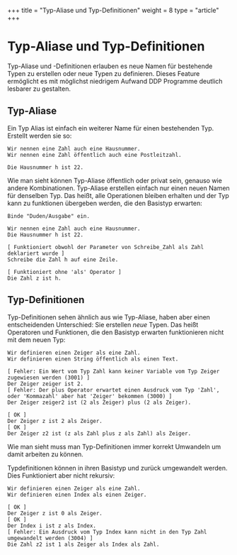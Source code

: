 +++
title = "Typ-Aliase und Typ-Definitionen"
weight = 8
type = "article"
+++

# Typ-Aliase und Typ-Definitionen

Typ-Aliase und -Definitionen erlauben es neue Namen für bestehende Typen zu erstellen oder
neue Typen zu definieren.
Dieses Feature ermöglicht es mit möglichst niedrigem Aufwand DDP Programme deutlich lesbarer zu gestalten.

## Typ-Aliase

Ein Typ Alias ist einfach ein weiterer Name für einen bestehenden Typ.
Erstellt werden sie so:

```ddp
Wir nennen eine Zahl auch eine Hausnummer.
Wir nennen eine Zahl öffentlich auch eine Postleitzahl. 

Die Hausnummer h ist 22.
```

Wie man sieht können Typ-Aliase öffentlich oder privat sein, genauso wie andere Kombinationen.
Typ-Aliase erstellen einfach nur einen neuen Namen für denselben Typ.
Das heißt, alle Operationen bleiben erhalten und der Typ kann zu funktionen übergeben werden, die den Basistyp erwarten:

```
Binde "Duden/Ausgabe" ein.

Wir nennen eine Zahl auch eine Hausnummer.
Die Hausnummer h ist 22.

[ Funktioniert obwohl der Parameter von Schreibe_Zahl als Zahl deklariert wurde ]
Schreibe die Zahl h auf eine Zeile.

[ Funktioniert ohne 'als' Operator ]
Die Zahl z ist h.
```

## Typ-Definitionen

Typ-Definitionen sehen ähnlich aus wie Typ-Aliase, haben aber einen entscheidenden Unterschied: Sie erstellen *neue* Typen.
Das heißt Operatoren und Funktionen, die den Basistyp erwarten funktionieren nicht mit dem neuen Typ:

```ddp
Wir definieren einen Zeiger als eine Zahl.
Wir definieren einen String öffentlich als einen Text.

[ Fehler: Ein Wert vom Typ Zahl kann keiner Variable vom Typ Zeiger zugewiesen werden (3001) ]
Der Zeiger zeiger ist 2.
[ Fehler: Der plus Operator erwartet einen Ausdruck vom Typ 'Zahl', oder 'Kommazahl' aber hat 'Zeiger' bekommen (3000) ]
Der Zeiger zeiger2 ist (2 als Zeiger) plus (2 als Zeiger).

[ OK ]
Der Zeiger z ist 2 als Zeiger.
[ OK ]
Der Zeiger z2 ist (z als Zahl plus z als Zahl) als Zeiger.
```

Wie man sieht muss man Typ-Definitionen immer korrekt Umwandeln um damit arbeiten zu können.

Typdefinitionen können in ihren Basistyp und zurück umgewandelt werden. Dies Funktioniert aber nicht rekursiv:

```ddp
Wir definieren einen Zeiger als eine Zahl.
Wir definieren einen Index als einen Zeiger.

[ OK ]
Der Zeiger z ist 0 als Zeiger.
[ OK ]
Der Index i ist z als Index.
[ Fehler: Ein Ausdruck vom Typ Index kann nicht in den Typ Zahl umgewandelt werden (3004) ]
Die Zahl z2 ist 1 als Zeiger als Index als Zahl.
```
